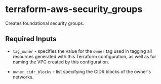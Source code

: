 # terraform-aws-security_groups

Creates foundational security groups.

## Required Inputs

* `tag_owner` - specifies the value for the `owner` tag used in tagging all resources generated with this Terraform configuration, as well as for naming the VPC created by this configuration.

* `owner_cidr_blocks` - list specifying the CIDR blocks of the owner's networks.

